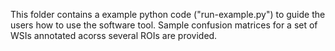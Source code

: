 This folder contains a example python code ("run-example.py") to guide the users how to use the software tool. Sample confusion matrices for a set of WSIs annotated acorss several ROIs are provided.
